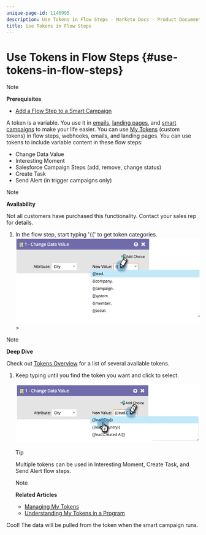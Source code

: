 ```yaml
---
unique-page-id: 1146995
description: Use Tokens in Flow Steps - Marketo Docs - Product Documentation
title: Use Tokens in Flow Steps
---
```


# Use Tokens in Flow Steps {#use-tokens-in-flow-steps}

>[!NOTE]
>
>**Prerequisites**
>
>* [Add a Flow Step to a Smart Campaign](add-a-flow-step-to-a-smart-campaign.md)
>

A token is a variable. You use it in  [emails](https://docs.marketo.com/pages/viewpage.action?pageId=557076),  [landing pages](https://docs.marketo.com/pages/viewpage.action?pageId=2359689), and  [smart campaigns](https://docs.marketo.com/display/DOCS/Smart+Lists+and+Lists) to make your life easier. You can use  [My Tokens](../../../../product-docs/core-marketo-concepts/programs/tokens/understanding-my-tokens-in-a-program.md) (custom tokens) in flow steps, webhooks, emails, and landing pages.  You can use tokens to include variable content in these flow steps:

* Change Data Value
* Interesting Moment
* Salesforce Campaign Steps (add, remove, change status)
* Create Task
* Send Alert (in trigger campaigns only)

>[!NOTE]
>
>**Availability**
>
>Not all customers have purchased this functionality. Contact your sales rep for details. 
>
>1. In the flow step, start typing '{{' to get token categories. ![](assets/image2014-9-22-14-3a3-3a17.png)>

>[!NOTE]
>
>**Deep Dive**
>
>Check out [Tokens Overview](../../../../product-docs/demand-generation/landing-pages/personalizing-landing-pages/tokens-overview.md) for a list of several available tokens.

1. Keep typing until you find the token you want and click to select.

   ![](assets/image2014-9-22-14-3a3-3a48.png)

   >[!TIP]
   >
   >Multiple tokens can be used in Interesting Moment, Create Task, and Send Alert flow steps.

   >[!NOTE]
   >
   >**Related Articles**
   >
   >    
   >    
   >    * [Managing My Tokens](../../../../product-docs/core-marketo-concepts/programs/tokens/managing-my-tokens.md)
   >    * [Understanding My Tokens in a Program](../../../../product-docs/core-marketo-concepts/programs/tokens/understanding-my-tokens-in-a-program.md)
   >    
   >

Cool! The data will be pulled from the token when the smart campaign runs. 